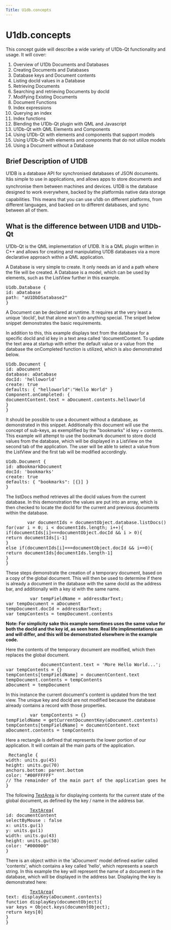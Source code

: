 ```yaml
---
Title: U1db.concepts
---
```


# U1db.concepts

<span class="subtitle"></span>
<!-- $$$concepts.html-description -->
<p>This concept guide will describe a wide variety of U1Db-Qt functionality and usage. It will cover:</p>
<ol class="1">
<li>Overview of U1Db Documents and Databases</li>
<li>Creating Documents and Databases</li>
<li>Database keys and Document contents</li>
<li>Listing docId values in a Database</li>
<li>Retrieving Documents</li>
<li>Searching and retrieving Documents by docId</li>
<li>Modifying Existing Documents</li>
<li>Document Functions</li>
<li>Index expressions</li>
<li>Querying an index</li>
<li>Index functions</li>
<li>Blending the U1Db-Qt plugin with QML and Javascript</li>
<li>U1Db-Qt with QML Elements and Components</li>
<li>Using U1Db-Qt with elements and components that support models</li>
<li>Using U1Db-Qt with elements and components that do not utilize models</li>
<li>Using a Document without a Database</li>
</ol>
<h2 id="brief-description-of-u1db">Brief Description of U1DB</h2>
<p>U1DB is a database API for synchronised databases of JSON documents. Itâs simple to use in applications, and allows apps to store documents and synchronise them between machines and devices. U1DB is the database designed to work everywhere, backed by the platformâs native data storage capabilities. This means that you can use u1db on different platforms, from different languages, and backed on to different databases, and sync between all of them.</p>
<h2 id="what-is-the-difference-between-u1db-and-u1db-qt">What is the difference between U1DB and U1Db-Qt</h2>
<p>U1Db-Qt is the QML implementation of U1DB. It is a QML plugin written in C++ and allows for creating and manipulating U1DB databases via a more declarative approach within a QML application.</p>
<p>A Database is very simple to create. It only needs an id and a path where the file will be created. A Database is a model, which can be used by elements, such as the ListView further in this example.</p>
<pre class="qml"><span class="type">U1db</span>.Database {
<span class="name">id</span>: <span class="name">aDatabase</span>
<span class="name">path</span>: <span class="string">&quot;aU1DbDSatabase2&quot;</span>
}</pre>
<p>A Document can be declared at runtime. It requires at the very least a unique 'docId', but that alone won't do anything special. The snipet below snippet demonstrates the basic requirements.</p>
<p>In addition to this, this example displays text from the database for a specific docId and id key in a text area called 'documentContent. To update the text area at startup with either the default value or a value from the database the onCompleted function is utilized, which is also demonstrated below.</p>
<pre class="qml"><span class="type">U1db</span>.Document {
<span class="name">id</span>: <span class="name">aDocument</span>
<span class="name">database</span>: <span class="name">aDatabase</span>
<span class="name">docId</span>: <span class="string">'helloworld'</span>
<span class="name">create</span>: <span class="number">true</span>
<span class="name">defaults</span>: { &quot;helloworld&quot;:<span class="string">&quot;Hello World&quot;</span> }
<span class="name">Component</span>.onCompleted: {
<span class="name">documentContent</span>.<span class="name">text</span> <span class="operator">=</span> <span class="name">aDocument</span>.<span class="name">contents</span>.<span class="name">helloworld</span>
}
}</pre>
<p>It should be possible to use a document without a database, as demonstrated in this snippet. Additionally this document will use the concept of sub-keys, as exemplified by the &quot;bookmarks&quot; id key + contents. This example will attempt to use the bookmark document to store docId values from the database, which will be displayed in a ListView on the second tab of the application. The user will be able to select a value from the ListView and the first tab will be modified accordingly.</p>
<pre class="qml"><span class="type">U1db</span>.Document {
<span class="name">id</span>: <span class="name">aBookmarkDocument</span>
<span class="name">docId</span>: <span class="string">'bookmarks'</span>
<span class="name">create</span>: <span class="number">true</span>
<span class="name">defaults</span>: { &quot;bookmarks&quot;: [{}] }
}</pre>
<p>The listDocs method retrieves all the docId values from the current database. In this demonstration the values are put into an array, which is then checked to locate the docId for the current and previous documents within the database.</p>
<pre class="cpp">        var documentIds <span class="operator">=</span> documentObject<span class="operator">.</span>database<span class="operator">.</span>listDocs()
<span class="keyword">for</span>(var i <span class="operator">=</span> <span class="number">0</span>; i <span class="operator">&lt;</span> documentIds<span class="operator">.</span>length; i<span class="operator">+</span><span class="operator">+</span>){
<span class="keyword">if</span>(documentIds<span class="operator">[</span>i<span class="operator">]</span><span class="operator">=</span><span class="operator">=</span><span class="operator">=</span>documentObject<span class="operator">.</span>docId <span class="operator">&amp;</span><span class="operator">&amp;</span> i <span class="operator">&gt;</span> <span class="number">0</span>){
<span class="keyword">return</span> documentIds<span class="operator">[</span>i<span class="operator">-</span><span class="number">1</span><span class="operator">]</span>
}
<span class="keyword">else</span> <span class="keyword">if</span>(documentIds<span class="operator">[</span>i<span class="operator">]</span><span class="operator">=</span><span class="operator">=</span><span class="operator">=</span>documentObject<span class="operator">.</span>docId <span class="operator">&amp;</span><span class="operator">&amp;</span> i<span class="operator">=</span><span class="operator">=</span><span class="number">0</span>){
<span class="keyword">return</span> documentIds<span class="operator">[</span>documentIds<span class="operator">.</span>length<span class="operator">-</span><span class="number">1</span><span class="operator">]</span>
}
}</pre>
<p>These steps demonstrate the creation of a temporary document, based on a copy of the global document. This will then be used to determine if there is already a document in the database with the same docId as the address bar, and additionally with a key id with the same name.</p>
<pre class="cpp">         var tempFieldName <span class="operator">=</span> addressBarText;
var tempDocument <span class="operator">=</span> aDocument
tempDocument<span class="operator">.</span>docId <span class="operator">=</span> addressBarText;
var tempContents <span class="operator">=</span> tempDocument<span class="operator">.</span>contents</pre>
<p><b>Note: For simplicity sake this example sometimes uses the same value for both the docId and the key id, as seen here. Real life implimentations can and will differ, and this will be demonstrated elsewhere in the example code.</b></p>
<p>Here the contents of the temporary document are modified, which then replaces the global document.</p>
<pre class="cpp">             documentContent<span class="operator">.</span>text <span class="operator">=</span> <span class="char">'More Hello World...'</span>;
var tempContents <span class="operator">=</span> {}
tempContents<span class="operator">[</span>tempFieldName<span class="operator">]</span> <span class="operator">=</span> documentContent<span class="operator">.</span>text
tempDocument<span class="operator">.</span>contents <span class="operator">=</span> tempContents
aDocument <span class="operator">=</span> tempDocument</pre>
<p>In this instance the current document's content is updated from the text view. The unique key and docId are not modified because the database already contains a record with those properties.</p>
<pre class="cpp">         var tempContents <span class="operator">=</span> {}
tempFieldName <span class="operator">=</span> getCurrentDocumentKey(aDocument<span class="operator">.</span>contents)
tempContents<span class="operator">[</span>tempFieldName<span class="operator">]</span> <span class="operator">=</span> documentContent<span class="operator">.</span>text
aDocument<span class="operator">.</span>contents <span class="operator">=</span> tempContents</pre>
<p>Here a rectangle is defined that represents the lower portion of our application. It will contain all the main parts of the application.</p>
<pre class="qml"> <span class="type">Rectangle</span> {
<span class="name">width</span>: <span class="name">units</span>.<span class="name">gu</span>(<span class="number">45</span>)
<span class="name">height</span>: <span class="name">units</span>.<span class="name">gu</span>(<span class="number">70</span>)
<span class="name">anchors</span>.bottom: <span class="name">parent</span>.<span class="name">bottom</span>
<span class="name">color</span>: <span class="string">&quot;#00FFFFFF&quot;</span>
<span class="comment">// The remainder of the main part of the application goes here ...</span>
}</pre>
<p>The following <a href="../../../apps/qml/sdk-14.10/Ubuntu.Components.TextArea.md">TextArea</a> is for displaying contents for the current state of the global document, as defined by the key / name in the address bar.</p>
<pre class="qml">         <span class="type"><a href="../../../apps/qml/sdk-14.10/Ubuntu.Components.TextArea.md">TextArea</a></span>{
<span class="name">id</span>: <span class="name">documentContent</span>
<span class="name">selectByMouse</span> : <span class="number">false</span>
<span class="name">x</span>: <span class="name">units</span>.<span class="name">gu</span>(<span class="number">1</span>)
<span class="name">y</span>: <span class="name">units</span>.<span class="name">gu</span>(<span class="number">1</span>)
<span class="name">width</span>: <span class="name">units</span>.<span class="name">gu</span>(<span class="number">43</span>)
<span class="name">height</span>: <span class="name">units</span>.<span class="name">gu</span>(<span class="number">58</span>)
<span class="name">color</span>: <span class="string">&quot;#000000&quot;</span>
}</pre>
<p>There is an object within in the 'aDocument' model defined earlier called 'contents', which contains a key called 'hello', which represents a search string. In this example the key will represent the name of a document in the database, which will be displayed in the address bar. Displaying the key is demonstrated here:</p>
<pre class="qml">         <span class="type"><a href="../../../apps/qml/sdk-14.10/Ubuntu.Components.TextArea.md">TextArea</a></span>{
<span class="name">text</span>: <span class="name">displayKey</span>(<span class="name">aDocument</span>.<span class="name">contents</span>)
<span class="keyword">function</span> <span class="name">displayKey</span>(<span class="name">documentObject</span>){
var <span class="name">keys</span> = <span class="name">Object</span>.<span class="name">keys</span>(<span class="name">documentObject</span>);
<span class="keyword">return</span> <span class="name">keys</span>[<span class="number">0</span>]
}
}</pre>
<!-- @@@concepts.html -->
